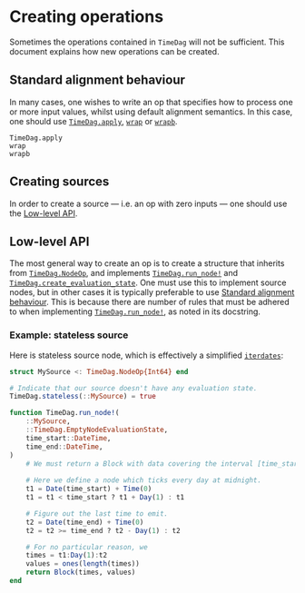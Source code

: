 # Creating operations

Sometimes the operations contained in `TimeDag` will not be sufficient.
This document explains how new operations can be created.

## Standard alignment behaviour
In many cases, one wishes to write an op that specifies how to process one or more input values, whilst using default alignment semantics. 
In this case, one should use [`TimeDag.apply`](@ref), [`wrap`](@ref) or [`wrapb`](@ref).

```@docs
TimeDag.apply
wrap
wrapb
```

## Creating sources

In order to create a source — i.e. an op with zero inputs — one should use the [Low-level API](@ref).

## Low-level API

The most general way to create an op is to create a structure that inherits from [`TimeDag.NodeOp`](@ref), and implements [`TimeDag.run_node!`](@ref) and [`TimeDag.create_evaluation_state`](@ref).
One must use this to implement source nodes, but in other cases it is typically preferable to use [Standard alignment behaviour](@ref).
This is because there are number of rules that must be adhered to when implementing [`TimeDag.run_node!`](@ref), as noted in its docstring. 

### Example: stateless source
Here is stateless source node, which is effectively a simplified [`iterdates`](@ref):

```julia
struct MySource <: TimeDag.NodeOp{Int64} end

# Indicate that our source doesn't have any evaluation state.
TimeDag.stateless(::MySource) = true

function TimeDag.run_node!(
    ::MySource, 
    ::TimeDag.EmptyNodeEvaluationState, 
    time_start::DateTime, 
    time_end::DateTime,
)
    # We must return a Block with data covering the interval [time_start, time_end).
   
    # Here we define a node which ticks every day at midnight.
    t1 = Date(time_start) + Time(0)
    t1 = t1 < time_start ? t1 + Day(1) : t1

    # Figure out the last time to emit.
    t2 = Date(time_end) + Time(0)
    t2 = t2 >= time_end ? t2 - Day(1) : t2

    # For no particular reason, we 
    times = t1:Day(1):t2
    values = ones(length(times))
    return Block(times, values)
end
```

